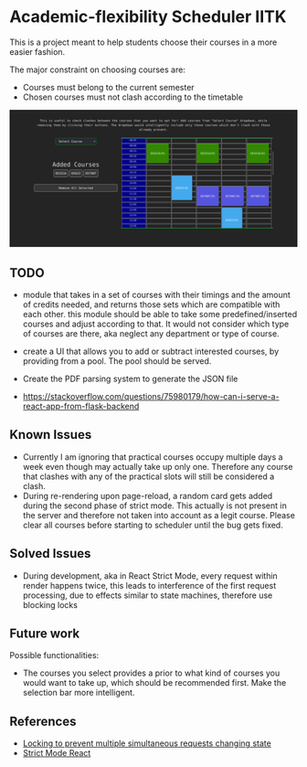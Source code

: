# Academic-flexibility Scheduler IITK

This is a project meant to help students choose their courses in a more easier fashion.

The major constraint on choosing courses are:

- Courses must belong to the current semester
- Chosen courses must not clash according to the timetable

![preview](./preview.png)

## TODO

- module that takes in a set of courses with their timings and the amount of credits needed, and returns those sets which are compatible with each other. this module should be able to take some predefined/inserted courses and adjust according to that. It would not consider which type of courses are there, aka neglect any department or type of course.

- create a UI that allows you to add or subtract interested courses, by providing from a pool. The pool should be served.

- Create the PDF parsing system to generate the JSON file

- <https://stackoverflow.com/questions/75980179/how-can-i-serve-a-react-app-from-flask-backend>

## Known Issues

- Currently I am ignoring that practical courses occupy multiple days a week even though may actually take up only one. Therefore any course that clashes with any of the practical slots will still be considered a clash.
- During re-rendering upon page-reload, a random card gets added during the second phase of strict mode. This actually is not present in the server and therefore not taken into account as a legit course. Please clear all courses before starting to scheduler until the bug gets fixed.

## Solved Issues

- During development, aka in React Strict Mode, every request within render happens twice, this leads to interference of the first request processing, due to effects similar to state machines, therefore use blocking locks

## Future work

Possible functionalities:

- The courses you select provides a prior to what kind of courses you would want to take up, which should be recommended first. Make the selection bar more intelligent.

## References

- [Locking to prevent multiple simultaneous requests changing state](https://stackoverflow.com/questions/43999611/flask-suspend-other-requests-while-a-certain-one-is-being-handled)
- [Strict Mode React](https://stackoverflow.com/questions/68914256/react-request-to-api-trigger-two-times-the-then-block-the-request-is-sended-tw)
